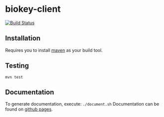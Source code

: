 # biokey-client
[![Build Status](https://travis-ci.org/BioKey/biokey-client.svg?branch=master)](https://travis-ci.org/BioKey/biokey-client)

## Installation
Requires you to install [maven](https://maven.apache.org/install.html) as your build tool.

## Testing
`mvn test`

## Documentation
To generate documentation, execute:
`./document.sh`
Documentation can be found on [github pages](https://biokey.github.io/biokey-client/).
